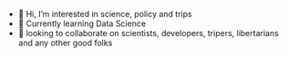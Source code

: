 - 👀 Hi, I’m interested in science, policy and trips
- 🌱 Currently learning Data Science
- 💞️ looking to collaborate on scientists, developers, tripers, libertarians and any other good folks 

<!---
hildar/hildar is a ✨ special ✨ repository because its `README.md` (this file) appears on your GitHub profile.
You can click the Preview link to take a look at your changes.
--->
